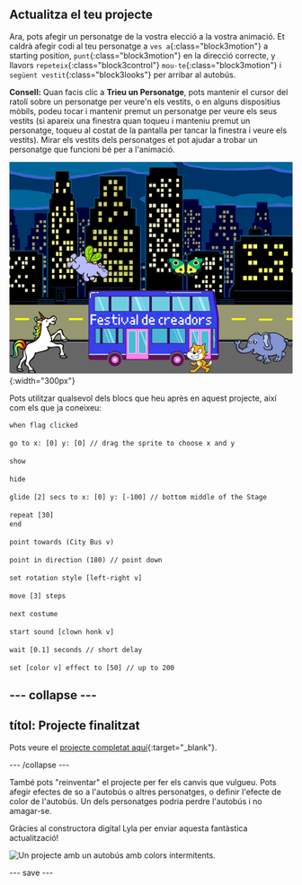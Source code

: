 ## Actualitza el teu projecte

Ara, pots afegir un personatge de la vostra elecció a la vostra animació. Et caldrà afegir codi al teu personatge a `ves a`{:class="block3motion"} a starting position, `punt`{:class="block3motion"} en la direcció correcte, y llavors `repeteix`{:class="block3control"} `mou-te`{:class="block3motion"} i `següent vestit`{:class="block3looks"} per arribar al autobús.

**Consell:** Quan facis clic a **Trieu un Personatge**, pots mantenir el cursor del ratolí sobre un personatge per veure'n els vestits, o en alguns dispositius mòbils, podeu tocar i mantenir premut un personatge per veure els seus vestits (si apareix una finestra quan toqueu i manteniu premut un personatge, toqueu al costat de la pantalla per tancar la finestra i veure els vestits). Mirar els vestits dels personatges et pot ajudar a trobar un personatge que funcioni bé per a l'animació.

![Altres personatges es mouen cap a un autobús amb el rotul "Maker Festival".](images/bus-upgrade.png){:width="300px"}

Pots utilitzar qualsevol dels blocs que heu après en aquest projecte, així com els que ja coneixeu:

```blocks3
when flag clicked

go to x: [0] y: [0] // drag the sprite to choose x and y

show

hide

glide [2] secs to x: [0] y: [-100] // bottom middle of the Stage

repeat [30]
end

point towards (City Bus v)

point in direction (180) // point down

set rotation style [left-right v]

move [3] steps

next costume

start sound [clown honk v]

wait [0.1] seconds // short delay

set [color v] effect to [50] // up to 200
```

--- collapse ---
---
títol: Projecte finalitzat
---

Pots veure el [projecte completat  aquí](https://scratch.mit.edu/projects/724160134/){:target="_blank"}.

--- /collapse ---

També pots "reinventar" el projecte per fer els canvis que vulgueu. Pots afegir efectes de so a l'autobús o altres personatges, o definir l'efecte de color de l'autobús. Un dels personatges podria perdre l'autobús i no amagar-se.

Gràcies al constructora digital Lyla per enviar aquesta fantàstica actualització!

![Un projecte amb un autobús amb colors intermitents.](images/Lyla-bus.gif)

--- save ---
